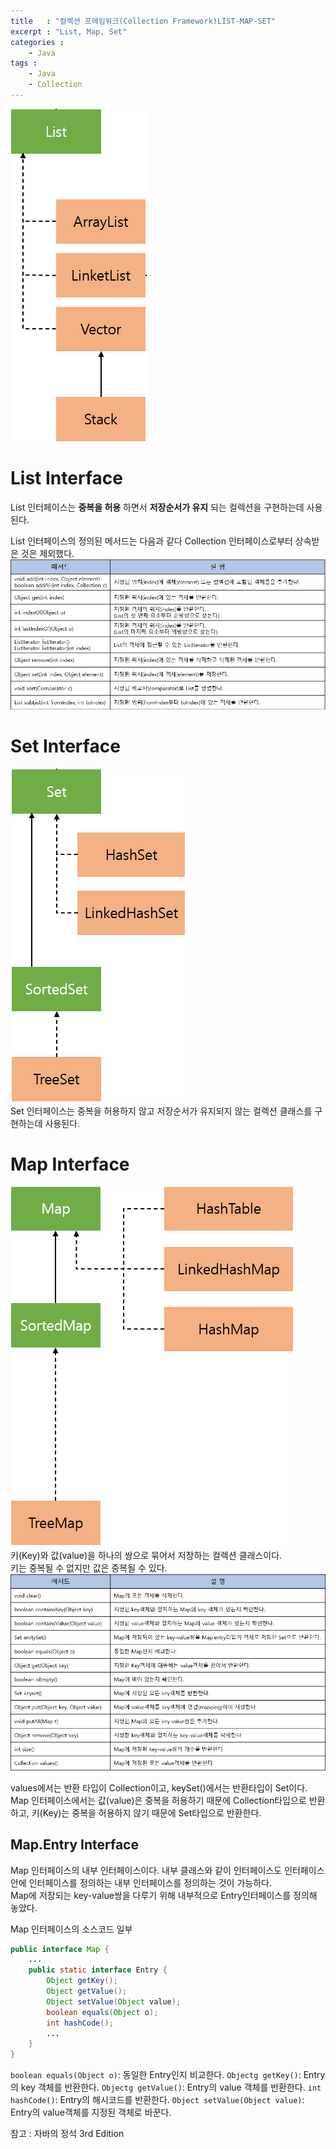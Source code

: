 ```yaml
---
title   : "컬렉션 프레임워크(Collection Framework)LIST-MAP-SET"
excerpt : "List, Map, Set"
categories : 
    - Java
tags : 
    - Java
    - Collection
---
```

![list](/assets/img/java/ListInter.PNG)
# List Interface
List 인터페이스는 __중복을 허용__ 하면서 __저장순서가 유지__ 되는 컬렉션을 구현하는데 사용된다.  

List 인터페이스의 정의된 메서드는 다음과 같다 Collection 인터페이스로부터 상속받은 것은 제외했다.  
![listMethod](/assets/img/java/Listmethod.PNG)  

# Set Interface  
![set](/assets/img/java/setInter.PNG)  
Set 인터페이스는 중복을 허용하지 않고 저장순서가 유지되지 않는 컬렉션 클래스를 구현하는데 사용된다.

# Map Interface
![map](/assets/img/java/MapInter.PNG)  
키(Key)와 값(value)을 하나의 쌍으로 묶어서 저장하는 컬렉션 클래스이다.  
키는 중복될 수 없지만 값은 중복될 수 있다.
![MapMethod](/assets/img/java/Mapmethod.PNG)  

values에서는 반환 타입이 Collection이고, keySet()에서는 반환타입이 Set이다.  
Map 인터페이스에서는 값(value)은 중복을 허용하기 때문에 Collection타입으로 반환 하고, 키(Key)는 중복을 허용하지 않기 때문에 Set타입으로 반환한다.  

## Map.Entry Interface
Map 인터페이스의 내부 인터페이스이다. 내부 클래스와 같이 인터페이스도 인터페이스 안에 인터페이스를 정의하는 내부 인터페이스를 정의하는 것이 가능하다.  
Map에 저장되는 key-value쌍을 다루기 위해 내부적으로 Entry인터페이스를 정의해 놓았다.  

Map 인터페이스의 소스코드 일부
```java
public interface Map {
    ...
    public static interface Entry {
        Object getKey();
        Object getValue();
        Object setValue(Object value);
        boolean equals(Object o);
        int hashCode();
        ...
    }
}
```  

`boolean equals(Object o)`: 동일한 Entry인지 비교한다.
`Objectg getKey()`: Entry의 key 객체를 반환한다.
`Objectg getValue()`: Entry의 value 객체를 반환한다.
`int hashCode()`: Entry의 해시코드를 반환한다.
`Object setValue(Object value)`: Entry의 value객체를 지정된 객체로 바꾼다.  

참고 : 자바의 정석 3rd Edition